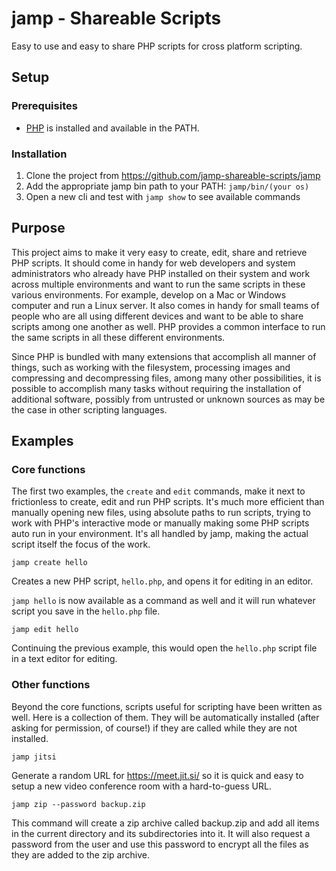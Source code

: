 # jamp - Shareable Scripts
Easy to use and easy to share PHP scripts for cross platform scripting.

## Setup
### Prerequisites
* [PHP](https://www.php.net/) is installed and available in the PATH.

### Installation

1. Clone the project from https://github.com/jamp-shareable-scripts/jamp
1. Add the appropriate jamp bin path to your PATH: `jamp/bin/(your os)`
1. Open a new cli and test with `jamp show` to see available commands

## Purpose
This project aims to make it very easy to create, edit, share and retrieve PHP
scripts. It should come in handy for web developers and system administrators
who already have PHP installed on their system and work across multiple
environments and want to run the same scripts in these various environments. For
example, develop on a Mac or Windows computer and run a Linux server. It also
comes in handy for small teams of people who are all using different devices and
want to be able to share scripts among one another as well. PHP provides a
common interface to run the same scripts in all these different environments.

Since PHP is bundled with many extensions that accomplish all manner of things,
such as working with the filesystem, processing images and compressing and
decompressing files, among many other possibilities, it is possible to
accomplish many tasks without requiring the installation of additional software,
possibly from untrusted or unknown sources as may be the case in other scripting
languages.

## Examples
### Core functions
The first two examples, the `create` and `edit` commands, make it next to
frictionless to create, edit and run PHP scripts. It's much more efficient than
manually opening new files, using absolute paths to run scripts, trying to work
with PHP's interactive mode or manually making some PHP scripts auto run in your
environment. It's all handled by jamp, making the actual script itself the focus
of the work.

`jamp create hello`

Creates a new PHP script, `hello.php`, and opens it for editing in an editor.

`jamp hello` is now available as a command as well and it will run whatever
script you save in the `hello.php` file.

`jamp edit hello`

Continuing the previous example, this would open the `hello.php` script file in
a text editor for editing.

### Other functions
Beyond the core functions, scripts useful for scripting have been written as
well. Here is a collection of them. They will be automatically installed (after
asking for permission, of course!) if they are called while they are not
installed.

`jamp jitsi`

Generate a random URL for https://meet.jit.si/<random part goes here> so it is
quick and easy to setup a new video conference room with a hard-to-guess URL.

`jamp zip --password backup.zip`

This command will create a zip archive called backup.zip and add all items in
the current directory and its subdirectories into it. It will also request a
password from the user and use this password to encrypt all the files as they
are added to the zip archive.
